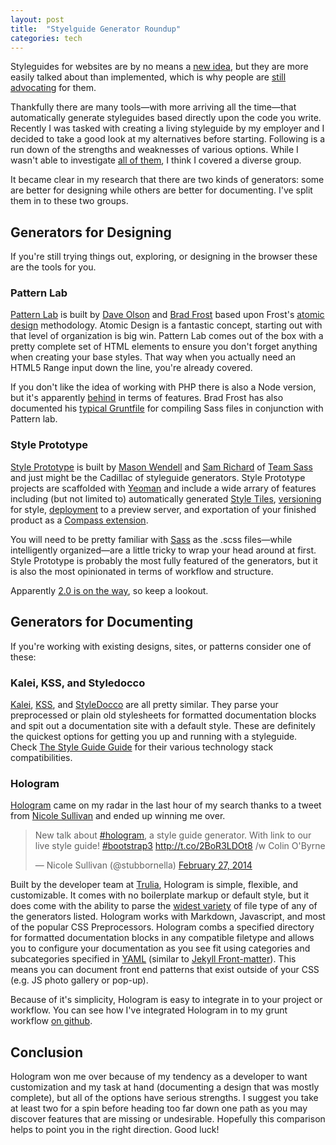 ```yaml
---
layout: post
title:  "Styelguide Generator Roundup"
categories: tech
---
```


Styleguides for websites are by no means a [new idea], but they are more easily talked about than implemented, which is why people are [still advocating][1] for them.

Thankfully there are many tools—with more arriving all the time—that automatically generate styleguides based directly upon the code you write. Recently I was tasked with creating a living styleguide by my employer and I decided to take a good look at my alternatives before starting. Following is a run down of the strengths and weaknesses of  various options. While I wasn't able to investigate [all of them], I think I covered a diverse group.

It became clear in my research that there are two kinds of generators: some are better for designing while others are better for documenting. I've split them in to these two groups.

## Generators for Designing

If you're still trying things out, exploring, or designing in the browser these are the tools for you.

### Pattern Lab

[Pattern Lab] is built by [Dave Olson] and [Brad Frost] based upon Frost's [atomic design] methodology. Atomic Design is a fantastic concept, starting out with that level of organization is big win. Pattern Lab comes out of the box with a pretty complete set of HTML elements to ensure you don't forget anything when creating your base styles. That way when you actually need an HTML5 Range input down the line, you're already covered.

If you don't like the idea of working with PHP there is also a Node version, but it's apparently [behind] in terms of features. Brad Frost has also documented his [typical Gruntfile] for compiling Sass files in conjunction with Pattern lab.

### Style Prototype

[Style Prototype] is built by [Mason Wendell] and [Sam Richard] of [Team Sass] and just might be the Cadillac of styleguide generators. Style Prototype projects are scaffolded with [Yeoman] and include a wide arrary of features including (but not limited to) automatically generated [Style Tiles], [versioning] for style, [deployment] to a preview server, and exportation of your finished product as a [Compass extension].

You will need to be pretty familiar with [Sass] as the .scss files—while intelligently organized—are a little tricky to wrap your head around at first. Style Prototype is probably the most fully featured of the generators, but it is also the most opinionated in terms of workflow and structure.

Apparently [2.0 is on the way], so keep a lookout.

## Generators for Documenting

If you're working with existing designs, sites, or patterns consider one of these:

### Kalei, KSS, and Styledocco

[Kalei], [KSS], and [StyleDocco] are all pretty similar. They parse your preprocessed or plain old stylesheets for formatted documentation blocks and spit out a documentation site with a default style. These are definitely the quickest options for getting you up and running with a styleguide. Check [The Style Guide Guide] for their various technology stack compatibilities.

### Hologram

[Hologram] came on my radar in the last hour of my search thanks to a tweet from [Nicole Sullivan] and ended up winning me over.

<blockquote class="twitter-tweet" lang="en"><p>New talk about <a href="https://twitter.com/search?q=%23hologram&amp;src=hash">#hologram</a>, a style guide generator. With link to our live style guide! <a href="https://twitter.com/search?q=%23bootstrap3&amp;src=hash">#bootstrap3</a> <a href="http://t.co/2BoR3LDOt8">http://t.co/2BoR3LDOt8</a> /w Colin O&#39;Byrne</p>&mdash; Nicole Sullivan (@stubbornella) <a href="https://twitter.com/stubbornella/statuses/439078802019196929">February 27, 2014</a></blockquote>
<script async src="//platform.twitter.com/widgets.js" charset="utf-8"></script>

Built by the developer team at [Trulia], Hologram is simple, flexible, and customizable. It comes with no boilerplate markup or default style, but it does come with the ability to parse the [widest variety] of file type of any of the generators listed. Hologram works with Markdown, Javascript, and most of the popular CSS Preprocessors. Hologram combs a specified directory for formatted documentation blocks in any compatible filetype and allows you to configure your documentation as you see fit using categories and subcategories specified in [YAML] (similar to [Jekyll Front-matter]). This means you can document front end patterns that exist outside of your CSS (e.g. JS photo gallery or pop-up).

Because of it's simplicity, Hologram is easy to integrate in to your project or workflow. You can see how I've integrated Hologram in to my grunt workflow [on github].

## Conclusion

Hologram won me over because of my tendency as a developer to want customization and my task at hand (documenting a design that was mostly complete), but all of the options have serious strengths. I suggest you take at least two for a spin before heading too far down one path as you may discover features that are missing or undesirable. Hopefully this comparison helps to point you in the right direction. Good luck!

[new idea]: http://24ways.org/2011/front-end-style-guides/
[1]: http://alistapart.com/article/creating-style-guides
[all of them]: http://vinspee.me/style-guide-guide/

[Pattern Lab]: http://patternlab.io/
[Dave Olson]: http://dmolsen.com/
[Brad Frost]: http://bradfrostweb.com/
[atomic design]: http://bradfrostweb.com/blog/post/atomic-web-design/
[behind]: https://twitter.com/brad_frost/status/457161455599910912
[typical Gruntfile]: https://gist.github.com/bradfrost/10906886

[Style Prototype]: https://github.com/Team-Sass/generator-style-prototype
[Mason Wendell]: http://thecodingdesigner.com/
[Sam Richard]: http://snugug.com/
[Team Sass]: https://github.com/Team-Sass
[Yeoman]: http://yeoman.io/
[Style Tiles]: http://styletil.es/
[versioning]: https://github.com/Team-Sass/generator-style-prototype#changing-version-number
[deployment]: https://github.com/Team-Sass/generator-style-prototype#exporting-final-site
[Compass extension]: https://github.com/Team-Sass/generator-style-prototype#creating-a-compass-extension
[Sass]: http://sass-lang.com/
[2.0 is on the way]: https://twitter.com/Snugug/status/457266943637348352

[Kalei]: http://kaleistyleguide.com/
[KSS]: http://warpspire.com/kss/
[StyleDocco]: http://jacobrask.github.io/styledocco/
[The Style Guide Guide]: http://vinspee.me/style-guide-guide/

[Hologram]: http://trulia.github.io/hologram/
[Nicole Sullivan]: http://www.stubbornella.org/
[Trulia]: https://github.com/trulia
[on github]: https://github.com/natgeo/mortar/blob/develop/gruntfile.coffee
[widest variety]: https://github.com/trulia/hologram#supported-preprocessorsfile-types
[YAML]: https://github.com/trulia/hologram#document-yaml-section
[Jekyll Front-matter]: http://jekyllrb.com/docs/frontmatter/

